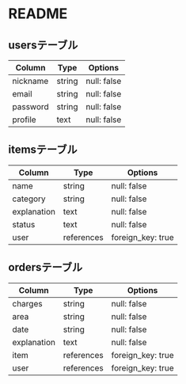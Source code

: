 # README

## usersテーブル

| Column     | Type   | Options     |
|------------|--------|-------------|
| nickname   | string | null: false |
| email      | string | null: false |
| password   | string | null: false |
| profile    | text   | null: false |


## itemsテーブル

| Column      | Type       | Options           |
|-------------|------------|-------------------|
| name        | string     | null: false       |
| category    | string     | null: false       |
| explanation | text       | null: false       |
| status      | text       | null: false       |
| user        | references | foreign_key: true |


## ordersテーブル

| Column      | Type       | Options           |
|-------------|------------|-------------------|
| charges     | string     | null: false       |
| area        | string     | null: false       |
| date        | string     | null: false       |
| explanation | text       | null: false       |
| item        | references | foreign_key: true |
| user        | references | foreign_key: true |